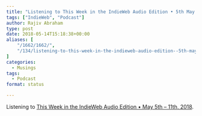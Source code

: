 ```yaml
---
title: "Listening to This Week in the IndieWeb Audio Edition • 5th May – 11th, 2018"
tags: ["IndieWeb", "Podcast"]
author: Rajiv Abraham
type: post
date: 2018-05-14T15:18:38+00:00
aliases: [
    "/1662/1662/",
    "/134/listening-to-this-week-in-the-indieweb-audio-edition--5th-may--11th-2018/"
]
categories:
  - Musings
tags:
  - Podcast
format: status

---
```

Listening to <a href="https://martymcgui.re/2018/05/13/142652/" target="_blank" rel="noopener">This Week in the IndieWeb Audio Edition • May 5th &#8211; 11th, 2018</a>.